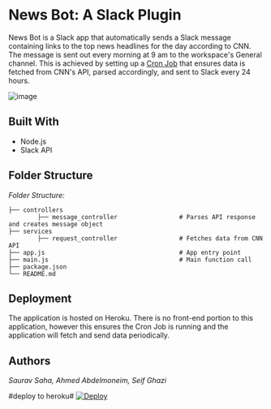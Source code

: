 # News Bot: A Slack Plugin

News Bot is a Slack app that automatically sends a Slack message containing links to the top news headlines for the day according to CNN. The message is sent out every morning at 9 am to the workspace's General channel. This is achieved by setting up a [Cron Job](https://www.npmjs.com/package/cron) that ensures data is fetched from CNN's API, parsed accordingly, and sent to Slack every 24 hours. 

![image](https://i.ibb.co/B45RmPx/Screen-Shot-2018-12-01-at-8-10-02-PM.png)


## Built With

- Node.js 
- Slack API 

## Folder Structure

_Folder Structure:_

    ├── controllers                                 
            ├── message_controller                 # Parses API response and creates message object
    ├── services                                     
            ├── request_controller                 # Fetches data from CNN API
    ├── app.js                                     # App entry point       
    ├── main.js                                    # Main function call
    ├── package.json
    └── README.md

## Deployment 
The application is hosted on Heroku. There is no front-end portion to this application, however this ensures the Cron Job is running and the application will fetch and send data periodically. 

## Authors 

_Saurav Saha, Ahmed Abdelmoneim, Seif Ghazi_

#deploy to heroku#
[![Deploy](https://www.herokucdn.com/deploy/button.svg)](https://heroku.com/deploy?template=https://github.com/SahaSaurav/SlackNewsBot)

